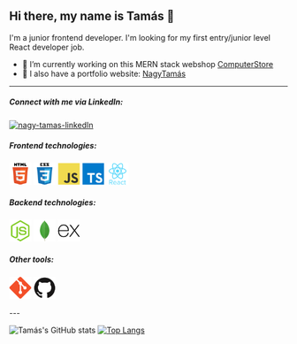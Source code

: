 ## Hi there, my name is Tamás 👋

I'm a junior frontend developer. I'm looking for my first entry/junior level React developer job.

-  🔭 I’m currently working on this MERN stack webshop
   [ComputerStore](https://github.com/nagytommy76/ComputerStoreMERN)
-  🌱 I also have a portfolio website: [NagyTamás](https://nagytamas93.hu/)

---

##### Connect with me via LinkedIn:

<a target="_blank" href="https://www.linkedin.com/in/tam%C3%A1s-nagy-27355116b/" target="blank"><img align="center" src="https://raw.githubusercontent.com/rahuldkjain/github-profile-readme-generator/master/src/images/icons/Social/linked-in-alt.svg" alt="nagy-tamas-linkedIn" height="30" width="40" /></a>

##### Frontend technologies:

<p align="left">
    <img src="https://raw.githubusercontent.com/devicons/devicon/master/icons/html5/html5-original-wordmark.svg" alt="html5" width="40" height="40"/>
    <img src="https://raw.githubusercontent.com/devicons/devicon/master/icons/css3/css3-original-wordmark.svg" alt="css3" width="40" height="40"/>
    <img src="https://raw.githubusercontent.com/devicons/devicon/master/icons/javascript/javascript-original.svg" alt="javascript" width="40" height="40"/>
    <img src="https://raw.githubusercontent.com/devicons/devicon/master/icons/typescript/typescript-original.svg" alt="typescript" width="40" height="40"/>
    <a href="https://reactjs.org/" target="_blank"> <img src="https://raw.githubusercontent.com/devicons/devicon/master/icons/react/react-original-wordmark.svg" alt="react" width="40" height="40"/> </a>
</p>

##### Backend technologies:

<p align="left">
<img src="https://raw.githubusercontent.com/devicons/devicon/master/icons/nodejs/nodejs-original.svg" alt="nodejs" width="40" height="40"/>
<img src="https://raw.githubusercontent.com/devicons/devicon/master/icons/mongodb/mongodb-original.svg" alt="mongodb" width="40" height="40"/>
<img src="https://raw.githubusercontent.com/devicons/devicon/master/icons/express/express-original.svg" alt="expressjs" width="40" height="40"/>
</p>

##### Other tools:

<p align="left">
<img src="https://raw.githubusercontent.com/devicons/devicon/master/icons/git/git-original.svg" alt="git" width="40" height="40"/>
<img src="https://raw.githubusercontent.com/devicons/devicon/master/icons/github/github-original.svg" alt="gitHub" width="40" height="40"/>
</p>
---

![Tamás's GitHub stats](https://github-readme-stats.vercel.app/api?username=nagytommy76&show_icons=true&theme=merko)
[![Top Langs](https://github-readme-stats.vercel.app/api/top-langs/?username=nagytommy76&layout=compact&langs_count=8)](https://github.com/anuraghazra/github-readme-stats)

<!--
**nagytommy76/nagytommy76** is a ✨ _special_ ✨ repository because its `README.md` (this file) appears on your GitHub profile.

Here are some ideas to get you started:

- 🔭 I’m currently working on ...
- 🌱 I’m currently learning ...
- 👯 I’m looking to collaborate on ...
- 🤔 I’m looking for help with ...
- 💬 Ask me about ...
- 📫 How to reach me: ...
- 😄 Pronouns: ...
- ⚡ Fun fact: ...
-->
